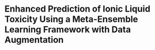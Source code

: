 # Enhanced Prediction of Ionic Liquid Toxicity Using a Meta-Ensemble Learning Framework with Data Augmentation

